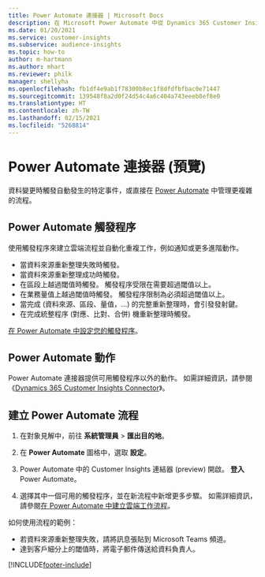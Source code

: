 ```yaml
---
title: Power Automate 連接器 | Microsoft Docs
description: 在 Microsoft Power Automate 中從 Dynamics 365 Customer Insights 建立流程。
ms.date: 01/20/2021
ms.service: customer-insights
ms.subservice: audience-insights
ms.topic: how-to
author: m-hartmann
ms.author: mhart
ms.reviewer: philk
manager: shellyha
ms.openlocfilehash: fb1df4e9ab1f78300b8ec1f8dfdfbfbac0e71447
ms.sourcegitcommit: 139548f8a2d0f24d54c4a6c404a743eeeb8ef8e0
ms.translationtype: HT
ms.contentlocale: zh-TW
ms.lasthandoff: 02/15/2021
ms.locfileid: "5268814"
---
```

# <a name="power-automate-connector-preview"></a>Power Automate 連接器 (預覽)

資料變更時觸發自動發生的特定事件，或直接在 [Power Automate](https://flow.microsoft.com/) 中管理更複雜的流程。

## <a name="power-automate-triggers"></a>Power Automate 觸發程序

使用觸發程序來建立雲端流程並自動化重複工作，例如通知或更多進階動作。 

- 當資料來源重新整理失敗時觸發。 
- 當資料來源重新整理成功時觸發。
- 在區段上越過閾值時觸發。 觸發程序受限在需要超過閾值以上。
- 在業務量值上越過閾值時觸發。 觸發程序限制為必須超過閾值以上。
- 當完成 (資料來源、區段、量值，...) 的完整重新整理時，會引發發射鍵。
- 在完成統整程序 (對應、比對、合併) 機重新整理時觸發。

[在 Power Automate 中設定您的觸發程序](https://flow.microsoft.com/connectors/shared_customerinsights/dynamics-365-customer-insights-connector/)。

## <a name="power-automate-actions"></a>Power Automate 動作
Power Automate 連接器提供可用觸發程序以外的動作。 如需詳細資訊，請參閱《[Dynamics 365 Customer Insights Connector](https://docs.microsoft.com/connectors/customerinsights/)》。

## <a name="create-a-power-automate-flow"></a>建立 Power Automate 流程

1. 在對象見解中，前往 **系統管理員** > **匯出目的地**。

1. 在 **Power Automate** 圖格中，選取 **設定**。

1. Power Automate 中的 Customer Insights 連結器 (preview) 開啟。 **登入** Power Automate。

1. 選擇其中一個可用的觸發程序，並在新流程中新增更多步驟。 如需詳細資訊，請參閱[在 Power Automate 中建立雲端工作流程](https://docs.microsoft.com/power-automate/get-started-logic-flow)。

如何使用流程的範例： 
- 若資料來源重新整理失敗，請將訊息張貼到 Microsoft Teams 頻道。 
- 達到客戶細分上的閾值時，將電子郵件傳送給資料負責人。



[!INCLUDE[footer-include](../includes/footer-banner.md)]